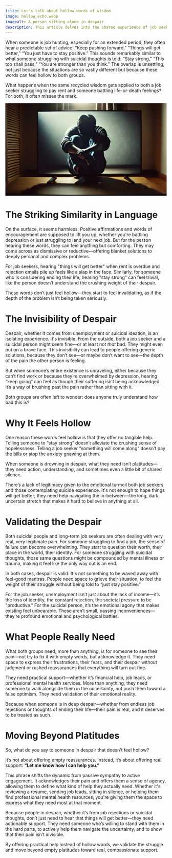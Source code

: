 ```yaml
---
title: Let's talk about hollow words of wisdom
image: hollow_echo.webp
imagealt: A person sitting alone in despair
description: This article delves into the shared experience of job seekers and those struggling with suicidal thoughts, highlighting how similar words of wisdom can feel hollow in both situations. It discusses the importance of validating despair and offering real, actionable support instead of empty platitudes.
---
```


When someone is job hunting, especially for an extended period, they often hear a predictable set of advice: “Keep pushing forward,” “Things will get better,” “You just have to stay positive.” This sounds remarkably similar to what someone struggling with suicidal thoughts is told: “Stay strong,” “This too shall pass,” “You are stronger than you think.” The overlap is unsettling, not just because the situations are so vastly different but because these words can feel hollow to both groups.

What happens when the same recycled wisdom gets applied to both a job seeker struggling to pay rent and someone battling life-or-death feelings? For both, it often misses the mark.

![Despair.](/images/hollow_echo.webp "Despair")


# The Striking Similarity in Language

On the surface, it seems harmless. Positive affirmations and words of encouragement are supposed to lift you up, whether you're battling depression or just struggling to land your next job. But for the person hearing these words, they can feel anything but comforting. They may come across as dismissive or reductive—offering blanket solutions to deeply personal and complex problems.

For job seekers, hearing "things will get better" when rent is overdue and rejection emails pile up feels like a slap in the face. Similarly, for someone who is considering ending their life, hearing "stay strong" can feel trivial, like the person doesn’t understand the crushing weight of their despair.

These words don’t just feel hollow—they start to feel invalidating, as if the depth of the problem isn’t being taken seriously.

# The Invisibility of Despair

Despair, whether it comes from unemployment or suicidal ideation, is an isolating experience. It's invisible. From the outside, both a job seeker and a suicidal person might seem fine—or at least not *that* bad. They might even put on a brave face. This invisibility can lead to people offering generic solutions, because they don’t see—or maybe don’t want to see—the depth of the pain the other person is feeling.

But when someone’s entire existence is unraveling, either because they can’t find work or because they’re overwhelmed by depression, hearing “keep going” can feel as though their suffering isn’t being acknowledged. It’s a way of brushing past the pain rather than sitting with it.

Both groups are often left to wonder: does anyone truly understand how bad this is?

# Why It Feels Hollow

One reason these words feel hollow is that they offer no tangible help. Telling someone to “stay strong” doesn’t alleviate the crushing sense of hopelessness. Telling a job seeker “something will come along” doesn’t pay the bills or stop the anxiety gnawing at them.

When someone is drowning in despair, what they need isn’t platitudes—they need action, understanding, and sometimes even a little bit of shared silence.

There’s a lack of legitimacy given to the emotional turmoil both job seekers and those contemplating suicide experience. It's not enough to hope things will get better; they need help navigating the in-between—the long, dark, uncertain stretch that makes it hard to believe in anything at all.

# Validating the Despair

Both suicidal people and long-term job seekers are often dealing with very real, very legitimate pain. For someone struggling to find a job, the sense of failure can become overwhelming. They start to question their worth, their place in the world, their identity. For someone struggling with suicidal thoughts, those same questions might be compounded by mental illness or trauma, making it feel like the only way out is an end.

In both cases, despair is valid. It's not something to be waved away with feel-good mantras. People need space to grieve their situation, to feel the weight of their struggle without being told to “just stay positive.”

For the job seeker, unemployment isn’t just about the lack of income—it’s the loss of identity, the constant rejection, the societal pressure to be "productive." For the suicidal person, it’s the emotional agony that makes existing feel unbearable. These aren’t small, passing inconveniences—they’re profound emotional and psychological battles.

# What People Really Need

What both groups need, more than anything, is for someone to see their pain—not try to fix it with empty words, but acknowledge it. They need space to express their frustrations, their fears, and their despair without judgment or rushed reassurances that everything will turn out fine.

They need practical support—whether it’s financial help, job leads, or professional mental health services. More than anything, they need someone to walk alongside them in the uncertainty, not push them toward a false optimism. They need validation of their emotional reality.

Because when someone is in deep despair—whether from endless job rejections or thoughts of ending their life—their pain is real, and it deserves to be treated as such.

# Moving Beyond Platitudes

So, what do you say to someone in despair that doesn’t feel hollow?

It’s not about offering empty reassurances. Instead, it’s about offering real support: **“Let me know how I can help you.”**

This phrase shifts the dynamic from passive sympathy to active engagement. It acknowledges their pain and offers them a sense of agency, allowing them to define what kind of help they actually need. Whether it's reviewing a resume, sending job leads, sitting in silence, or helping them find professional mental health resources, you're giving them the space to express what they need most at that moment.

Because people in despair, whether it’s from job rejections or suicidal thoughts, don’t just need to hear that things will get better—they need actionable support. They need someone who’s willing to stand with them in the hard parts, to actively help them navigate the uncertainty, and to show that their pain isn’t invisible.

By offering practical help instead of hollow words, we validate the struggle and move beyond empty platitudes toward real, compassionate support.
